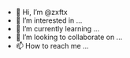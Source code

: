 - 👋 Hi, I’m @zxftx
- 👀 I’m interested in ...
- 🌱 I’m currently learning ...
- 💞️ I’m looking to collaborate on ...
- 📫 How to reach me ...

<!---
zxftx/zxftx is a ✨ special ✨ repository because its `README.md` (this file) appears on your GitHub profile.
You can click the Preview link to take a look at your changes.
--->
